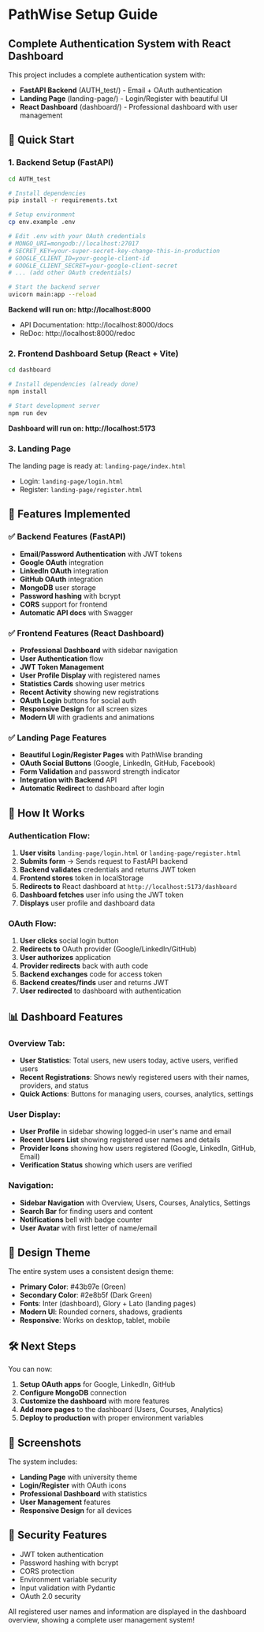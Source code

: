 # PathWise Setup Guide

## Complete Authentication System with React Dashboard

This project includes a complete authentication system with:
- **FastAPI Backend** (AUTH_test/) - Email + OAuth authentication
- **Landing Page** (landing-page/) - Login/Register with beautiful UI
- **React Dashboard** (dashboard/) - Professional dashboard with user management

## 🚀 Quick Start

### 1. Backend Setup (FastAPI)

```bash
cd AUTH_test

# Install dependencies
pip install -r requirements.txt

# Setup environment
cp env.example .env

# Edit .env with your OAuth credentials
# MONGO_URI=mongodb://localhost:27017
# SECRET_KEY=your-super-secret-key-change-this-in-production
# GOOGLE_CLIENT_ID=your-google-client-id
# GOOGLE_CLIENT_SECRET=your-google-client-secret
# ... (add other OAuth credentials)

# Start the backend server
uvicorn main:app --reload
```

**Backend will run on: http://localhost:8000**
- API Documentation: http://localhost:8000/docs
- ReDoc: http://localhost:8000/redoc

### 2. Frontend Dashboard Setup (React + Vite)

```bash
cd dashboard

# Install dependencies (already done)
npm install

# Start development server
npm run dev
```

**Dashboard will run on: http://localhost:5173**

### 3. Landing Page

The landing page is ready at: `landing-page/index.html`
- Login: `landing-page/login.html`
- Register: `landing-page/register.html`

## 🔧 Features Implemented

### ✅ Backend Features (FastAPI)
- **Email/Password Authentication** with JWT tokens
- **Google OAuth** integration
- **LinkedIn OAuth** integration  
- **GitHub OAuth** integration
- **MongoDB** user storage
- **Password hashing** with bcrypt
- **CORS** support for frontend
- **Automatic API docs** with Swagger

### ✅ Frontend Features (React Dashboard)
- **Professional Dashboard** with sidebar navigation
- **User Authentication** flow
- **JWT Token Management** 
- **User Profile Display** with registered names
- **Statistics Cards** showing user metrics
- **Recent Activity** showing new registrations
- **OAuth Login** buttons for social auth
- **Responsive Design** for all screen sizes
- **Modern UI** with gradients and animations

### ✅ Landing Page Features
- **Beautiful Login/Register Pages** with PathWise branding
- **OAuth Social Buttons** (Google, LinkedIn, GitHub, Facebook)
- **Form Validation** and password strength indicator
- **Integration with Backend** API
- **Automatic Redirect** to dashboard after login

## 🎯 How It Works

### Authentication Flow:
1. **User visits** `landing-page/login.html` or `landing-page/register.html`
2. **Submits form** → Sends request to FastAPI backend
3. **Backend validates** credentials and returns JWT token
4. **Frontend stores** token in localStorage
5. **Redirects to** React dashboard at `http://localhost:5173/dashboard`
6. **Dashboard fetches** user info using the JWT token
7. **Displays** user profile and dashboard data

### OAuth Flow:
1. **User clicks** social login button
2. **Redirects to** OAuth provider (Google/LinkedIn/GitHub)
3. **User authorizes** application
4. **Provider redirects** back with auth code
5. **Backend exchanges** code for access token
6. **Backend creates/finds** user and returns JWT
7. **User redirected** to dashboard with authentication

## 📊 Dashboard Features

### Overview Tab:
- **User Statistics**: Total users, new users today, active users, verified users
- **Recent Registrations**: Shows newly registered users with their names, providers, and status
- **Quick Actions**: Buttons for managing users, courses, analytics, settings

### User Display:
- **User Profile** in sidebar showing logged-in user's name and email
- **Recent Users List** showing registered user names and details
- **Provider Icons** showing how users registered (Google, LinkedIn, GitHub, Email)
- **Verification Status** showing which users are verified

### Navigation:
- **Sidebar Navigation** with Overview, Users, Courses, Analytics, Settings
- **Search Bar** for finding users and content
- **Notifications** bell with badge counter
- **User Avatar** with first letter of name/email

## 🎨 Design Theme

The entire system uses a consistent design theme:
- **Primary Color**: #43b97e (Green)
- **Secondary Color**: #2e8b5f (Dark Green)
- **Fonts**: Inter (dashboard), Glory + Lato (landing pages)
- **Modern UI**: Rounded corners, shadows, gradients
- **Responsive**: Works on desktop, tablet, mobile

## 🛠 Next Steps

You can now:
1. **Setup OAuth apps** for Google, LinkedIn, GitHub
2. **Configure MongoDB** connection
3. **Customize the dashboard** with more features
4. **Add more pages** to the dashboard (Users, Courses, Analytics)
5. **Deploy to production** with proper environment variables

## 📱 Screenshots

The system includes:
- **Landing Page** with university theme
- **Login/Register** with OAuth icons
- **Professional Dashboard** with statistics
- **User Management** features
- **Responsive Design** for all devices

## 🔐 Security Features

- JWT token authentication
- Password hashing with bcrypt
- CORS protection
- Environment variable security
- Input validation with Pydantic
- OAuth 2.0 security

All registered user names and information are displayed in the dashboard overview, showing a complete user management system!